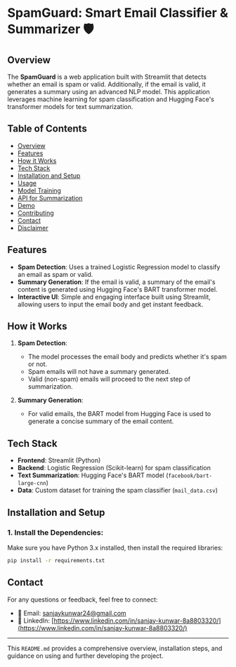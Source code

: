 # **SpamGuard: Smart Email Classifier & Summarizer** 🛡️

## **Overview**
The **SpamGuard** is a web application built with Streamlit that detects whether an email is spam or valid. Additionally, if the email is valid, it generates a summary using an advanced NLP model. This application leverages machine learning for spam classification and Hugging Face's transformer models for text summarization.

## **Table of Contents**
- [Overview](#overview)
- [Features](#features)
- [How it Works](#how-it-works)
- [Tech Stack](#tech-stack)
- [Installation and Setup](#installation-and-setup)
- [Usage](#usage)
- [Model Training](#model-training)
- [API for Summarization](#api-for-summarization)
- [Demo](#demo)
- [Contributing](#contributing)
- [Contact](#contact)
- [Disclaimer](#disclaimer)

## **Features**
- **Spam Detection**: Uses a trained Logistic Regression model to classify an email as spam or valid.
- **Summary Generation**: If the email is valid, a summary of the email's content is generated using Hugging Face's BART transformer model.
- **Interactive UI**: Simple and engaging interface built using Streamlit, allowing users to input the email body and get instant feedback.

## **How it Works**
1. **Spam Detection**:
   - The model processes the email body and predicts whether it's spam or not.
   - Spam emails will not have a summary generated.
   - Valid (non-spam) emails will proceed to the next step of summarization.

2. **Summary Generation**:
   - For valid emails, the BART model from Hugging Face is used to generate a concise summary of the email content.

## **Tech Stack**
- **Frontend**: Streamlit (Python)
- **Backend**: Logistic Regression (Scikit-learn) for spam classification
- **Text Summarization**: Hugging Face's BART model (`facebook/bart-large-cnn`)
- **Data**: Custom dataset for training the spam classifier (`mail_data.csv`)

## **Installation and Setup**

### 1. Install the Dependencies:
Make sure you have Python 3.x installed, then install the required libraries:

```bash
pip install -r requirements.txt
```
## Contact
For any questions or feedback, feel free to connect:

- 📧 Email: [sanjaykunwar24@gmail.com](mailto:sanjaykunwar24@gmail.com)  
- 💼 LinkedIn: [https://www.linkedin.com/in/sanjay-kunwar-8a8803320/](https://www.linkedin.com/in/sanjay-kunwar-8a8803320/)
---

This `README.md` provides a comprehensive overview, installation steps, and guidance on using and further developing the project.
